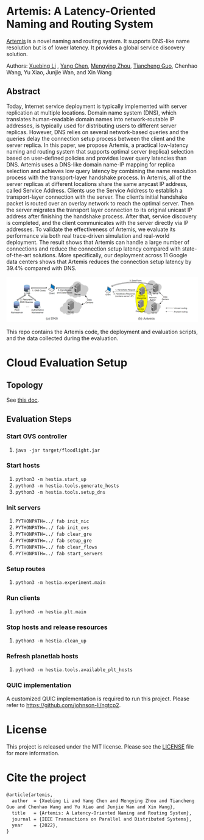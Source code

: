 Artemis: A Latency-Oriented Naming and Routing System
===
[Artemis](https://ieeexplore.ieee.org/document/9894091) is a novel naming and routing system. It supports DNS-like name resolution but is of lower latency. It provides a global service discovery solution.

Authors: [Xuebing Li](https://github.com/johnson-li)
, [Yang Chen](https://github.com/chenyang03), [Mengying Zhou](https://github.com/mengyingzhou), [Tiancheng Guo](https://github.com/skyerguo), Chenhao Wang, Yu Xiao, Junjie Wan, and Xin Wang

## Abstract


Today, Internet service deployment is typically implemented with server replication at multiple locations. Domain name system (DNS), which translates human-readable domain names into network-routable IP addresses, is typically used for distributing users to different server replicas. However, DNS relies on several network-based queries and the queries delay the connection setup process between the client and the server replica. In this paper, we propose Artemis, a practical low-latency naming and routing system that supports optimal server (replica) selection based on user-defined policies and provides lower query latencies than DNS. Artemis uses a DNS-like domain name-IP mapping for replica selection and achieves low query latency by combining the name resolution process with the transport-layer handshake process. In Artemis, all of the server replicas at different locations share the same anycast IP address, called Service Address. Clients use the Service Address to establish a transport-layer connection with the server. The client’s initial handshake packet is routed over an overlay network to reach the optimal server. Then the server migrates the transport layer connection to its original unicast IP address after finishing the handshake process. After that, service discovery is completed, and the client communicates with the server directly via IP addresses. To validate the effectiveness of Artemis, we evaluate its performance via both real trace-driven simulation and real-world deployment. The result shows that Artemis can handle a large number of connections and reduce the connection setup latency compared with state-of-the-art solutions. More specifically, our deployment across 11 Google data centers shows that Artemis reduces the connection setup latency by 39.4% compared with DNS.

![Artemis Architecture](/docs/images/artemis_architecture.png)


This repo contains the Artemis code, the deployment and evaluation scripts, and the data collected during the evaluation.




Cloud Evaluation Setup
===

## Topology

See [this doc](docs/topology.md).

## Evaluation Steps


### Start OVS controller
1. `java -jar target/floodlight.jar`

### Start hosts
1. `python3 -m hestia.start_up`
1. `python3 -m hestia.tools.generate_hosts`
1. `python3 -m hestia.tools.setup_dns`

### Init servers
1. `PYTHONPATH=../ fab init_nic`
1. `PYTHONPATH=../ fab init_ovs`
1. `PYTHONPATH=../ fab clear_gre`
1. `PYTHONPATH=../ fab setup_gre`
1. `PYTHONPATH=../ fab clear_flows`
1. `PYTHONPATH=../ fab start_servers`

### Setup routes
1. `python3 -m hestia.experiment.main`

### Run clients
1. `python3 -m hestia.plt.main`

### Stop hosts and release resources
1. `python3 -m hestia.clean_up`

### Refresh planetlab hosts
1. `python3 -m hestia.tools.available_plt_hosts`

### QUIC implementation
A customized QUIC implementation is required to run this project. Please refer to https://github.com/johnson-li/ngtcp2. 

License
===

This project is released under the MIT license. Please see the [LICENSE](/docs/LICENSE) file for more information.



Cite the project 
===
```
@article{artemis,
  author  = {Xuebing Li and Yang Chen and Mengying Zhou and Tiancheng Guo and Chenhao Wang and Yu Xiao and Junjie Wan and Xin Wang},
  title   = {Artemis: A Latency-Oriented Naming and Routing System},
  journal = {IEEE Transactions on Parallel and Distributed Systems},
  year    = {2022},
}
```
